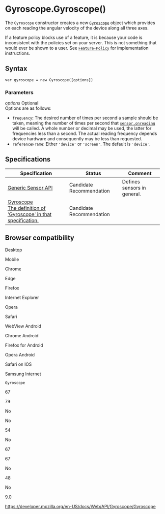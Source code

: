 Gyroscope.Gyroscope()
=====================

The `Gyroscope` constructor creates a new [`Gyroscope`](../gyroscope) object which provides on each reading the angular velocity of the device along all three axes.

If a feature policy blocks use of a feature, it is because your code is inconsistent with the policies set on your server. This is not something that would ever be shown to a user. See [`Feature-Policy`](https://developer.mozilla.org/en-US/docs/Web/HTTP/Headers/Feature-Policy) for implementation instructions.

Syntax
------

    var gyroscope = new Gyroscope([options])

### Parameters

 *options* <span class="badge inline optional">Optional</span>   
Options are as follows:

-   `frequency`: The desired number of times per second a sample should be taken, meaning the number of times per second that [`sensor.onreading`](../sensor/onreading) will be called. A whole number or decimal may be used, the latter for frequencies less than a second. The actual reading frequency depends device hardware and consequently may be less than requested.
-   `referenceFrame`: Either `'device'` or `'screen'`. The default is `'device'`.

Specifications
--------------

<table><thead><tr class="header"><th>Specification</th><th>Status</th><th>Comment</th></tr></thead><tbody><tr class="odd"><td><a href="https://www.w3.org/TR/generic-sensor/">Generic Sensor API</a></td><td><span class="spec-cr">Candidate Recommendation</span></td><td>Defines sensors in general.</td></tr><tr class="even"><td><a href="https://www.w3.org/TR/gyroscope/#dom-gyroscope-gyroscope">Gyroscope<br />
<span class="small">The definition of 'Gyroscope' in that specification.</span></a></td><td><span class="spec-cr">Candidate Recommendation</span></td><td></td></tr></tbody></table>

Browser compatibility
---------------------

Desktop

Mobile

Chrome

Edge

Firefox

Internet Explorer

Opera

Safari

WebView Android

Chrome Android

Firefox for Android

Opera Android

Safari on IOS

Samsung Internet

`Gyroscope`

67

79

No

No

54

No

67

67

No

48

No

9.0

<a href="https://developer.mozilla.org/en-US/docs/Web/API/Gyroscope/Gyroscope" class="_attribution-link">https://developer.mozilla.org/en-US/docs/Web/API/Gyroscope/Gyroscope</a>
